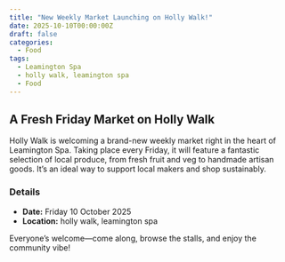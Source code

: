 ```yaml
---
title: "New Weekly Market Launching on Holly Walk!"
date: 2025-10-10T00:00:00Z
draft: false
categories:
  - Food
tags:
  - Leamington Spa
  - holly walk, leamington spa
  - Food
---
```


## A Fresh Friday Market on Holly Walk

Holly Walk is welcoming a brand-new weekly market right in the heart of Leamington Spa. Taking place every Friday, it will feature a fantastic selection of local produce, from fresh fruit and veg to handmade artisan goods. It’s an ideal way to support local makers and shop sustainably.

### Details
- **Date:** Friday 10 October 2025
- **Location:** holly walk, leamington spa

Everyone’s welcome—come along, browse the stalls, and enjoy the community vibe!